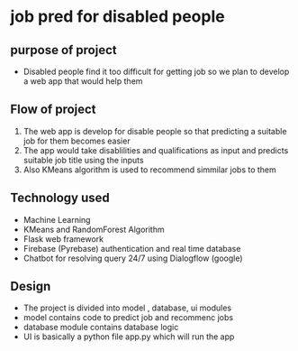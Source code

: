 # job pred for disabled people

## purpose of project
* Disabled people find it too difficult for getting job so we plan to develop a web app that would help them

## Flow of project

1) The web app is develop for disable people so that predicting a suitable job for them becomes easier
2) The app would take disablilities and qualifications as input and predicts suitable job title using the inputs
3) Also KMeans algorithm is used to recommend simmilar jobs to them

## Technology used

* Machine Learning
* KMeans and RandomForest Algorithm
* Flask web framework
* Firebase (Pyrebase) authentication and real time database
* Chatbot for resolving query 24/7 using Dialogflow (google)

## Design
* The project is divided into model , database, ui modules
* model contains code to predict job and recommenc jobs
* database module contains database logic
* UI is basically a python file app.py which will run the app
